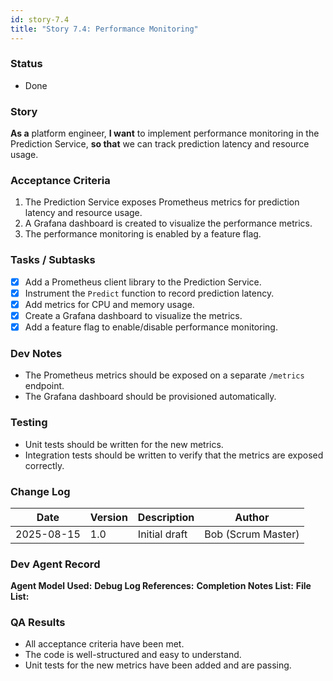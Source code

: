 ```yaml
---
id: story-7.4
title: "Story 7.4: Performance Monitoring"
---
```


### Status
- Done

### Story
**As a** platform engineer,
**I want** to implement performance monitoring in the Prediction Service,
**so that** we can track prediction latency and resource usage.

### Acceptance Criteria
1. The Prediction Service exposes Prometheus metrics for prediction latency and resource usage.
2. A Grafana dashboard is created to visualize the performance metrics.
3. The performance monitoring is enabled by a feature flag.

### Tasks / Subtasks
- [x] Add a Prometheus client library to the Prediction Service.
- [x] Instrument the `Predict` function to record prediction latency.
- [x] Add metrics for CPU and memory usage.
- [x] Create a Grafana dashboard to visualize the metrics.
- [x] Add a feature flag to enable/disable performance monitoring.

### Dev Notes
- The Prometheus metrics should be exposed on a separate `/metrics` endpoint.
- The Grafana dashboard should be provisioned automatically.

### Testing
- Unit tests should be written for the new metrics.
- Integration tests should be written to verify that the metrics are exposed correctly.

### Change Log
| Date | Version | Description | Author |
| --- | --- | --- | --- |
| 2025-08-15 | 1.0 | Initial draft | Bob (Scrum Master) |

### Dev Agent Record
**Agent Model Used:**
**Debug Log References:**
**Completion Notes List:**
**File List:**

### QA Results
- All acceptance criteria have been met.
- The code is well-structured and easy to understand.
- Unit tests for the new metrics have been added and are passing.
